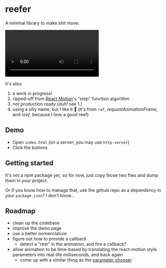 # reefer

A minimal library to make shit move.

<video><source src="https://fredmercy.com/files/misc/reefer.webm" type="video/webm"></video>

It's also:

1. a work in progress!
2. ripped-off from [React Motion](https://github.com/chenglou/react-motion)'s "step" function algorithm
3. not production ready (*duh!* see 1.)
4. using a silly name, but I like it 🌊 (it's from `raf`, *requestAnimationFrame*, and *reef*, because I love a good reef)

## Demo

- Open `index.html` (on a server; you may use `http-server`)
- Click the buttons

## Getting started

It's not a npm package yet, so for now, just copy those two files and dump them in your project.

Or if you know how to manage that, use the github repo as a dependency in your `package.json`? I don't know...

## Roadmap

- clean up the codebase
- improve the demo page
- use a better nomenclature
- figure out how to provide a callback
    - detect a "rest" in the animation, and fire a callback?
- allow animation to be time-based by translating the react-motion style parameters into real-life milliseconds, and back again
    - come up with a similar thing as the [parameter chooser](http://chenglou.github.io/react-motion/demos/demo5-spring-parameters-chooser/)
